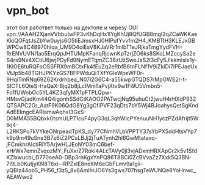 # vpn_bot
этот бот работвет только на дектопе и черезу GUI
vpn://AAAH2XjanVVbbuIwFP3vKhDqHx1IYgKhUj8QfUGB8mgl2qZCaWKKaeKkiQOFqtJsZbYw0uyjs6O5tiEJmsxHJ0HIPufYvvfm2H4_KMBTtH3KLEJxGBWPCw8C48970hIqa_UM9D4oiEsV8KJaVRr1mlbT1eJRjkaTmgYydFVH-RrENVUVNI1ao5ErqQpJHTUMpKFanqRjcwnKpTzrjZO6ks8SKoLMZccySa2eS4rs9Nx4XCtiU6jwjPDyFd9NymETqmZC38zUzSweJaS2I3cFy5JIkkmlslx1y-1KlOE6tuRQFoOSSFRX9mBCtxFk4fEuZq2eRbfB6tnFLNf1V9iZkiDi7IPEJaeUxVtJp5b48TGHJPKYzGS7BFPWduQiTXfYGleWpeWF0r-9HqiTmRNq69Z62Krdrhbea_N07i2G6C4-a55kwpGTQDS7rMpGWS2r-t-SICTL6QteS-HaQaX-8jq2b8jLcIMmTaPvjXtv9w1Fi9U5Vmbn5-Fo1fUWnbOc5YL4KZ3qfyMX1pFTPLQpw-HMsvGjadKm44Q4igonhSSdCtKAOO2PATwcjNq95uhuCt2jwuH4rHXdP932QTSAPC2Gr_AatF9K06QdG8Yg3gCfiPVF23qDts7bY5Wj4BJoahysQetSgKndAdEEkngcEARIamwAqhxI3GxS-D0MMA55BQbxk0tsmULP71cuF4pyG3qL3qhWIcPYenuuNH1yczPZdAfrijt5Wtkj4-L2RKSPo7kVYkeONrpeadTpKS_dy77CNmhVLbVPPTY37sYbPX5ddHtsVYp7k9p9m49uSne3B7z6iZ2PCsLBJj2jTuATynh2hl6GwMtataxq-jFCmkhrAIctiRiY5ArjwHLJEoNY03mC6bef-xHrWx7emnZvqozMY_FuXxrZ7Roki4ALcTAVy0jl3vjADxmHRXApGr2k5v1SfdKZIxwucbi_D770oeA0-DBp3rnKgxYnPQ86T8BCi0ZcBVvaZz7Xxk5Q3BN-7I9Lb0KutjyKN8T6xi--RPZxIE8neXM6eGbFLmv9a1gii-yQBIz44ob5_PH56_f3z5_8v6AmIhrJO6Ys3gws707hsgTeWUNQe8YoHnwc_AEAWwo2
